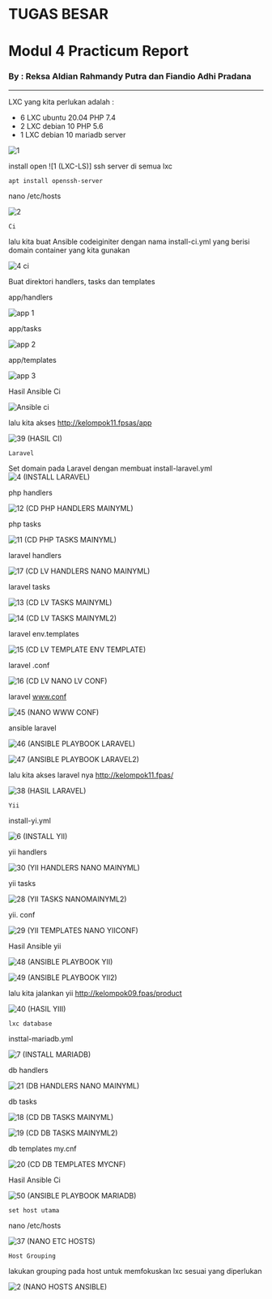 # TUGAS BESAR
# **Modul 4 Practicum Report**

### By : Reksa Aldian Rahmandy Putra dan Fiandio Adhi Pradana
----

LXC yang kita perlukan adalah :

* 6 LXC ubuntu 20.04 PHP 7.4
* 2 LXC debian 10 PHP 5.6
* 1 LXC debian 10 mariadb server

![1](https://user-images.githubusercontent.com/95138486/152285371-02fef174-1b52-442b-bbaf-9878c77dbc84.png)

install open ![1 (LXC-LS)]
ssh server di semua lxc
```
apt install openssh-server
```

nano /etc/hosts

![2](https://user-images.githubusercontent.com/95138486/152290841-ea01d0c0-8282-436d-aa7e-7137333a467f.png)

  
```
Ci 

```

lalu kita buat Ansible codeiginiter dengan nama install-ci.yml yang berisi domain container yang kita gunakan

![4 ci](https://user-images.githubusercontent.com/95138486/152291182-075c4e88-b202-41cd-b91f-db0fdbb1cd1f.png)


Buat direktori handlers, tasks dan templates

app/handlers

![app 1](https://user-images.githubusercontent.com/95138486/152291357-aa55febd-c045-454c-a310-f5e3e9ef125e.png)

app/tasks

![app 2](https://user-images.githubusercontent.com/95138486/152291427-8e365950-836a-4fab-83f9-f15139791e86.png)

app/templates

![app 3](https://user-images.githubusercontent.com/95138486/152291668-01dd6168-8385-455f-88e4-798e777c1960.png)


Hasil Ansible Ci

![Ansible ci](https://user-images.githubusercontent.com/95138486/152292768-118d33f3-7e29-4e62-bbff-19268948c19c.png)


lalu kita akses http://kelompok11.fpsas/app


![39 (HASIL CI)](https://user-images.githubusercontent.com/95138486/152293100-35db17b9-f4df-4c00-8eba-6d65dd0ee4c4.png)



```
Laravel
```
Set domain pada Laravel dengan membuat install-laravel.yml
![4 (INSTALL LARAVEL)](https://user-images.githubusercontent.com/95138486/152293261-a2800155-8fa6-4718-8eaf-e52a5577423b.png)


php handlers

![12 (CD PHP HANDLERS MAINYML)](https://user-images.githubusercontent.com/95138486/152293319-be8f11c5-96c8-4e61-917a-c2dbdc5fcff2.png)



php tasks

![11 (CD PHP TASKS MAINYML)](https://user-images.githubusercontent.com/95138486/152293490-8ca6242a-3d3e-4c87-b99f-bb0123f4adb8.png)



laravel handlers

![17 (CD LV HANDLERS NANO MAINYML)](https://user-images.githubusercontent.com/95138486/152293639-9ec9326d-04c9-4c26-8102-c37dc364358d.png)


laravel tasks

![13 (CD LV TASKS MAINYML)](https://user-images.githubusercontent.com/95138486/152293644-b819b53a-ba6a-49de-b338-d0696edd08ab.png)


![14 (CD LV TASKS MAINYML2)](https://user-images.githubusercontent.com/95138486/152293667-357a5301-478f-47be-b4c5-27bd10b82de1.png)


laravel env.templates

![15 (CD LV TEMPLATE ENV TEMPLATE)](https://user-images.githubusercontent.com/95138486/152293818-ff2a0a4f-d718-435d-a285-0070765521b5.png)


laravel .conf

![16 (CD LV NANO LV CONF)](https://user-images.githubusercontent.com/95138486/152293833-ba676df6-e094-4226-b059-a2ff58bee9dd.png)


laravel www.conf

![45 (NANO WWW CONF)](https://user-images.githubusercontent.com/95138486/152294212-18c9413a-ef92-4373-8684-be332b538a39.png)


ansible laravel

![46 (ANSIBLE PLAYBOOK LARAVEL)](https://user-images.githubusercontent.com/95138486/152294234-32d2391d-22c8-451e-8525-c5b5f75da2df.png)

![47 (ANSIBLE PLAYBOOK LARAVEL2)](https://user-images.githubusercontent.com/95138486/152295141-83647e35-8d80-4df0-8bad-a6f27f0abde0.png)



lalu kita akses laravel nya http://kelompok11.fpas/ 

![38 (HASIL LARAVEL)](https://user-images.githubusercontent.com/95138486/152294343-7887b7e0-752d-49d0-afe1-56b2c25df014.png)


```
Yii
```
install-yi.yml

![6 (INSTALL YII)](https://user-images.githubusercontent.com/95138486/152295501-85f8c759-7a7f-4876-9635-0970d81eb5fd.png)


yii handlers

![30 (YII HANDLERS NANO MAINYML)](https://user-images.githubusercontent.com/95138486/152295526-e4d4185b-c40c-4981-a6c2-58ab0f4de116.png)


yii tasks

![28 (YII TASKS NANOMAINYML2)](https://user-images.githubusercontent.com/95138486/152295534-d93cf3d3-02e1-4c61-b40d-48453527959e.png)

yii. conf

![29 (YII TEMPLATES NANO YIICONF)](https://user-images.githubusercontent.com/95138486/152295549-3ba53b64-10f9-49e5-83b9-1ef4a040f5fc.png)

Hasil Ansible yii

![48 (ANSIBLE PLAYBOOK YII)](https://user-images.githubusercontent.com/95138486/152297124-c41b5c83-fffe-4c5d-b60b-0e030436f2b1.png)


![49 (ANSIBLE PLAYBOOK YII2)](https://user-images.githubusercontent.com/95138486/152297433-9f47143e-cff1-4d01-8a35-0a23d406fe3d.png)



lalu kita jalankan yii http://kelompok09.fpas/product

![40 (HASIL YIII)](https://user-images.githubusercontent.com/95138486/152296243-f1d2cd12-7c0c-4e6c-ba50-acfbdcff57e3.png)


```
lxc database
```
insttal-mariadb.yml

![7 (INSTALL MARIADB)](https://user-images.githubusercontent.com/95138486/152296293-9d1b10c4-8458-4e8f-b0ae-1f633265c203.png)

db handlers

![21 (DB HANDLERS NANO MAINYML)](https://user-images.githubusercontent.com/95138486/152296329-580c5b73-38cc-4c61-a3de-0536c9142662.png)

db tasks

![18 (CD DB TASKS MAINYML)](https://user-images.githubusercontent.com/95138486/152296388-94877ed7-98e5-4500-a786-39f9acee6428.png)

![19 (CD DB TASKS MAINYML2)](https://user-images.githubusercontent.com/95138486/152296461-c919ecfa-399d-4be2-a771-f24e7780b952.png)


db templates my.cnf

![20 (CD DB TEMPLATES MYCNF)](https://user-images.githubusercontent.com/95138486/152296568-7df2b373-50f9-41de-ae35-5a7b268e21a7.png)

Hasil Ansible Ci


![50 (ANSIBLE PLAYBOOK MARIADB)](https://user-images.githubusercontent.com/95138486/152297823-21d2f753-1692-465e-91a2-980853299f3c.png)


```
set host utama
```
nano /etc/hosts

![37 (NANO ETC HOSTS)](https://user-images.githubusercontent.com/95138486/152296649-bc5936db-f077-41ab-b28a-441cdb099dc9.png)


```
Host Grouping
```
lakukan grouping pada host untuk memfokuskan lxc sesuai yang diperlukan

![2 (NANO HOSTS ANSIBLE)](https://user-images.githubusercontent.com/95138486/152296712-e48ca130-b1f6-44ad-a2c5-41540ea5f274.png)






